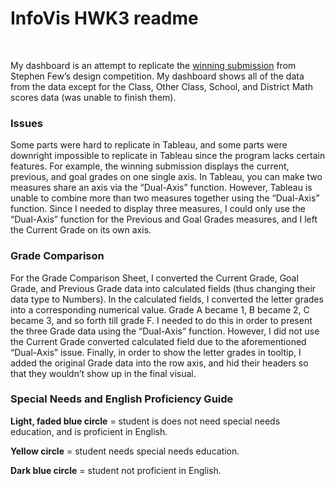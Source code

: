 # InfoVis HWK3 readme

﻿<!DOCTYPE html>
<html>

<head>
  <meta charset="utf-8">
  <meta name="viewport" content="width=device-width, initial-scale=1.0">
  <link rel="stylesheet" href="https://stackedit.io/style.css" />
</head>

<body class="stackedit">
  <div class="stackedit__html">
<p>My dashboard is an attempt to replicate the <a href="http://www.perceptualedge.com/blog/wp-content/uploads/2012/10/dashboard-competition-winner.png">winning submission</a> from Stephen Few’s design competition. My dashboard shows all of the data from the data except for the Class, Other Class, School, and District Math scores data (was unable to finish them).</p>
<h3 id="issues">Issues</h3>
<p>Some parts were hard to replicate in Tableau, and some parts were downright impossible to replicate in Tableau since the program lacks certain features. For example, the winning submission displays the current, previous, and goal grades on one single axis. In Tableau, you can make two measures share an axis via the “Dual-Axis” function. However, Tableau is unable to combine more than two measures together using the “Dual-Axis” function. Since I needed to display three measures, I could only use the “Dual-Axis” function for the Previous and Goal Grades measures, and I left the Current Grade on its own axis.</p>
<h3 id="grade-comparison">Grade Comparison</h3>
<p>For the Grade Comparison Sheet, I converted the Current Grade, Goal Grade, and Previous Grade data into calculated fields (thus changing their data type to Numbers). In the calculated fields, I converted the letter grades into a corresponding numerical value. Grade A became 1, B became 2, C became 3, and so forth till grade F. I needed to do this in order to present the three Grade data using the “Dual-Axis” function. However, I did not use the Current Grade converted calculated field due to the aforementioned “Dual-Axis” issue. Finally, in order to show the letter grades in tooltip, I added the original Grade data into the row axis, and hid their headers so that they wouldn’t show up in the final visual.</p>
<h3 id="special-needs-and-english-proficiency-guide">Special Needs and English Proficiency Guide</h3>
<p><strong>Light, faded blue circle</strong> = student is does not need special needs education, and is proficient in English.</p>
<p><strong>Yellow circle</strong> = student needs special needs education.</p>
<p><strong>Dark blue circle</strong> = student not proficient in English.</p>
    
</div>
</body>

</html>
